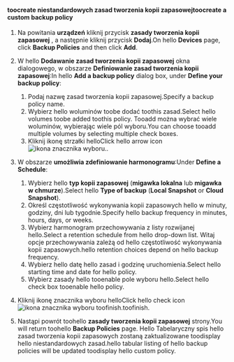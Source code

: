<!--author=SharS last changed: 11/04/15-->


#### <a name="toocreate-a-custom-backup-policy"></a><span data-ttu-id="8ff1e-101">toocreate niestandardowych zasad tworzenia kopii zapasowej</span><span class="sxs-lookup"><span data-stu-id="8ff1e-101">toocreate a custom backup policy</span></span>
1. <span data-ttu-id="8ff1e-102">Na powitania **urządzeń** kliknij przycisk **zasady tworzenia kopii zapasowej** , a następnie kliknij przycisk **Dodaj**.</span><span class="sxs-lookup"><span data-stu-id="8ff1e-102">On hello **Devices** page, click **Backup Policies** and then click **Add**.</span></span>
2. <span data-ttu-id="8ff1e-103">W hello **Dodawanie zasad tworzenia kopii zapasowej** okna dialogowego, w obszarze **Definiowanie zasad tworzenia kopii zapasowej**:</span><span class="sxs-lookup"><span data-stu-id="8ff1e-103">In hello **Add a backup policy** dialog box, under **Define your backup policy**:</span></span>
   
   1. <span data-ttu-id="8ff1e-104">Podaj nazwę zasad tworzenia kopii zapasowej.</span><span class="sxs-lookup"><span data-stu-id="8ff1e-104">Specify a backup policy name.</span></span>
   2. <span data-ttu-id="8ff1e-105">Wybierz hello woluminów toobe dodać toothis zasad.</span><span class="sxs-lookup"><span data-stu-id="8ff1e-105">Select hello volumes toobe added toothis policy.</span></span> <span data-ttu-id="8ff1e-106">Tooadd można wybrać wiele woluminów, wybierając wiele pól wyboru.</span><span class="sxs-lookup"><span data-stu-id="8ff1e-106">You can choose tooadd multiple volumes by selecting multiple check boxes.</span></span>
   3. <span data-ttu-id="8ff1e-107">Kliknij ikonę strzałki hello</span><span class="sxs-lookup"><span data-stu-id="8ff1e-107">Click hello arrow icon</span></span> ![ikona znacznika wyboru](./media/storsimple-create-custom-backup-policy-u2/HCS_ArrowIcon-include.png)<span data-ttu-id="8ff1e-109">.</span><span class="sxs-lookup"><span data-stu-id="8ff1e-109">.</span></span>
3. <span data-ttu-id="8ff1e-110">W obszarze **umożliwia zdefiniowanie harmonogramu**:</span><span class="sxs-lookup"><span data-stu-id="8ff1e-110">Under **Define a Schedule**:</span></span>
   
   1. <span data-ttu-id="8ff1e-111">Wybierz hello **typ kopii zapasowej** (**migawka lokalna** lub **migawka w chmurze**).</span><span class="sxs-lookup"><span data-stu-id="8ff1e-111">Select hello **Type of backup** (**Local Snapshot** or **Cloud Snapshot**).</span></span>
   2. <span data-ttu-id="8ff1e-112">Określ częstotliwość wykonywania kopii zapasowych hello w minuty, godziny, dni lub tygodnie.</span><span class="sxs-lookup"><span data-stu-id="8ff1e-112">Specify hello backup frequency in minutes, hours, days, or weeks.</span></span>
   3. <span data-ttu-id="8ff1e-113">Wybierz harmonogram przechowywania z listy rozwijanej hello.</span><span class="sxs-lookup"><span data-stu-id="8ff1e-113">Select a retention schedule from hello drop-down list.</span></span> <span data-ttu-id="8ff1e-114">Witaj opcje przechowywania zależą od hello częstotliwość wykonywania kopii zapasowych.</span><span class="sxs-lookup"><span data-stu-id="8ff1e-114">hello retention choices depend on hello backup frequency.</span></span> 
   4. <span data-ttu-id="8ff1e-115">Wybierz hello datę hello zasad i godzinę uruchomienia.</span><span class="sxs-lookup"><span data-stu-id="8ff1e-115">Select hello starting time and date for hello policy.</span></span>
   5. <span data-ttu-id="8ff1e-116">Wybierz zasady hello tooenable pole wyboru hello.</span><span class="sxs-lookup"><span data-stu-id="8ff1e-116">Select hello check box tooenable hello policy.</span></span>
4. <span data-ttu-id="8ff1e-117">Kliknij ikonę znacznika wyboru hello</span><span class="sxs-lookup"><span data-stu-id="8ff1e-117">Click hello check icon</span></span> ![ikona znacznika wyboru](./media/storsimple-add-backup-policy-u2/HCS_CheckIcon-include.png) <span data-ttu-id="8ff1e-119">toofinish.</span><span class="sxs-lookup"><span data-stu-id="8ff1e-119">toofinish.</span></span>
5. <span data-ttu-id="8ff1e-120">Nastąpi powrót toohello **zasady tworzenia kopii zapasowej** strony.</span><span class="sxs-lookup"><span data-stu-id="8ff1e-120">You will return toohello **Backup Policies** page.</span></span> <span data-ttu-id="8ff1e-121">Hello Tabelaryczny spis hello zasad tworzenia kopii zapasowych zostaną zaktualizowane toodisplay hello niestandardowych zasad.</span><span class="sxs-lookup"><span data-stu-id="8ff1e-121">hello tabular listing of hello backup policies will be updated toodisplay hello custom policy.</span></span>

